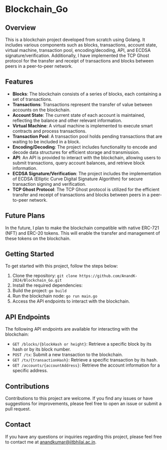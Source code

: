 # Blockchain_Go

## Overview
This is a blockchain project developed from scratch using Golang. It includes various components such as blocks, transactions, account state, virtual machine, transaction pool, encoding/decoding, API, and ECDSA signature/verification. Additionally, I have implemented the TCP Ghost protocol for the transfer and receipt of transactions and blocks between peers in a peer-to-peer network.

## Features
- **Blocks**: The blockchain consists of a series of blocks, each containing a set of transactions.
- **Transactions**: Transactions represent the transfer of value between accounts on the blockchain.
- **Account State**: The current state of each account is maintained, reflecting the balance and other relevant information.
- **Virtual Machine**: A virtual machine is implemented to execute smart contracts and process transactions.
- **Transaction Pool**: A transaction pool holds pending transactions that are waiting to be included in a block.
- **Encoding/Decoding**: The project includes functionality to encode and decode data structures for efficient storage and transmission.
- **API**: An API is provided to interact with the blockchain, allowing users to submit transactions, query account balances, and retrieve block information.
- **ECDSA Signature/Verification**: The project includes the implementation of ECDSA (Elliptic Curve Digital Signature Algorithm) for secure transaction signing and verification.
- **TCP Ghost Protocol**: The TCP Ghost protocol is utilized for the efficient transfer and receipt of transactions and blocks between peers in a peer-to-peer network.

## Future Plans
In the future, I plan to make the blockchain compatible with native ERC-721 (NFT) and ERC-20 tokens. This will enable the transfer and management of these tokens on the blockchain.

## Getting Started
To get started with this project, follow the steps below:

1. Clone the repository: `git clone https://github.com/AnandK-2024/Blockchain_Go.git`
2. Install the required dependencies:
3. Build the project: `go build`
4. Run the blockchain node: `go run main.go`
5. Access the API endpoints to interact with the blockchain.

## API Endpoints
The following API endpoints are available for interacting with the blockchain:


- `GET /blocks/{blockHash or height}`: Retrieve a specific block by its hash or by its block number.
- `POST /tx`: Submit a new transaction to the blockchain.
- `GET /tx/{transactionHash}`: Retrieve a specific transaction by its hash.
- `GET /accounts/{accountAddress}`: Retrieve the account information for a specific address.

## Contributions
Contributions to this project are welcome. If you find any issues or have suggestions for improvements, please feel free to open an issue or submit a pull request.



## Contact
If you have any questions or inquiries regarding this project, please feel free to contact me at [anandkumar@iitbhilai.ac.in](mailto:anandkumar@iitbhilai.ac.in).